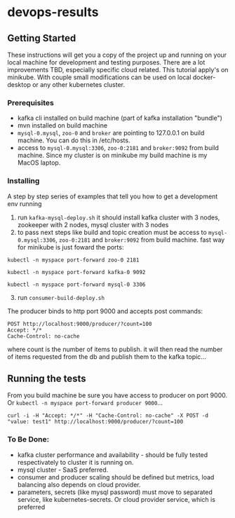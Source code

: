 # devops-results


## Getting Started

These instructions will get you a copy of the project up and running on your local machine for development and testing purposes. There are a lot improvements TBD, especially specific cloud related.
This tutorial apply's on minikube. With couple small modifications can be used on local docker-desktop or any other kubernetes cluster.

### Prerequisites

* kafka cli installed on build machine (part of kafka installation "bundle")
* mvn installed on build machine
* `mysql-0.mysql`, `zoo-0` and `broker` are pointing to 127.0.0.1 on build machine. You can do this in /etc/hosts.
* access to `mysql-0.mysql:3306`, `zoo-0:2181` and `broker:9092` from build machine.
Since my cluster is on minikube my build machine is my MacOS laptop.

### Installing

A step by step series of examples that tell you how to get a development env running

1. run `kafka-mysql-deploy.sh`
it should install kafka cluster with 3 nodes, zookeeper with 2 nodes, mysql cluster with 3 nodes
2. to pass next steps like build and topic creation must be access to `mysql-0.mysql:3306`, `zoo-0:2181` and `broker:9092` from build machine.
fast way for minikube is just foward the ports:
```
kubectl -n myspace port-forward zoo-0 2181
```
```
kubectl -n myspace port-forward kafka-0 9092
```
```
kubectl -n myspace port-forward mysql-0 3306
```
3. run `consumer-build-deploy.sh`

The producer binds to http port 9000 and accepts post commands:

```http
POST http://localhost:9000/producer/?count=100
Accept: */*
Cache-Control: no-cache
```

where count is the number of items to publish. it will then read the number of items requested from the db and publish them to the kafka topic... 

## Running the tests
From you build machine be sure you have access to producer on port 9000.
Or `kubectl -n myspace port-forward producer 9000`...

```
curl -i -H "Accept: */*" -H "Cache-Control: no-cache" -X POST -d "value: test1" http://localhost:9000/producer/?count=100
```


### To Be Done:
* kafka cluster performance and availability - should be fully tested respectivately to cluster it is running on.
* mysql cluster - SaaS preferred.
* consumer and producer scaling should be defined but metrics, load balancing also depends on cloud provider.
* parameters, secrets (like mysql password) must move to separated service, like kubernetes-secrets. Or cloud provider service, which is preferred

